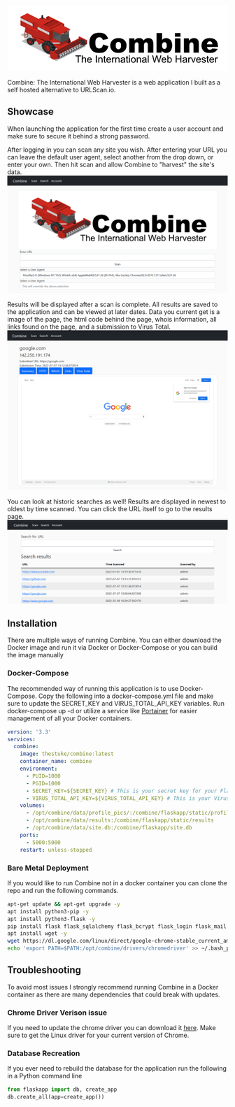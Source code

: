 ![Combine](/flaskapp/static/img/Combine-Logo.png)

Combine: The International Web Harvester is a web application I built as a self hosted alternative to URLScan.io.

## Showcase
When launching the application for the first time create a user account and make sure to secure it behind a strong password.

After logging in you can scan any site you wish. After entering your URL you can leave the default user agent, select another from the drop down, or enter your own. Then hit scan and allow Combine to "harvest" the site's data.
![Scan](/flaskapp/static/img/scan.png)

Results will be displayed after a scan is complete. All results are saved to the application and can be viewed at later dates. Data you current get is a image of the page, the html code behind the page, whois information, all links found on the page, and a submission to Virus Total.
![Results](/flaskapp/static/img/results.png)

You can look at historic searches as well! Results are displayed in newest to oldest by time scanned. You can click the URL itself to go to the results page.
![Search](/flaskapp/static/img/search.png)

## Installation
There are multiple ways of running Combine. You can either download the Docker image and run it via Docker or Docker-Compose or you can build the image manually


### Docker-Compose
The recommended way of running this application is to use Docker-Compose. Copy the following into a docker-compose.yml file and make sure to update the SECRET_KEY and VIRUS_TOTAL_API_KEY variables. Run docker-compose up -d or utilize a service like [Portainer](https://www.portainer.io/) for easier management of all your Docker containers.

```yml
version: '3.3'
services:
  combine:
    image: thestuke/combine:latest
    container_name: combine
    environment:
      - PUID=1000
      - PGID=1000
      - SECRET_KEY=${SECRET_KEY} # This is your secret key for your Flask application
      - VIRUS_TOTAL_API_KEY=${VIRUS_TOTAL_API_KEY} # This is your VirusTotal API Key
    volumes:
      - /opt/combine/data/profile_pics/:/combine/flaskapp/static/profile_pics
      - /opt/combine/data/results:/combine/flaskapp/static/results
      - /opt/combine/data/site.db:/combine/flaskapp/site.db
    ports:
      - 5000:5000
    restart: unless-stopped
```

### Bare Metal Deployment
If you would like to run Combine not in a docker container you can clone the repo and run the following commands.

```bash
apt-get update && apt-get upgrade -y
apt install python3-pip -y
apt install python3-flask -y
pip install flask flask_sqlalchemy flask_bcrypt flask_login flask_mail flask_wtf email_validator Pillow python-whois bs4 Selenium Selenium-Screenshot requests
apt install wget -y
wget https://dl.google.com/linux/direct/google-chrome-stable_current_amd64.deb && apt install ./google-chrome-stable_current_amd64.deb -y && rm google-chrome-stable_current_amd64.deb
echo 'export PATH=$PATH:/opt/combine/drivers/chromedriver' >> ~/.bash_profile
```

## Troubleshooting
To avoid most issues I strongly recommend running Combine in a Docker container as there are many dependencies that could break with updates.

### Chrome Driver Verison issue
If you need to update the chrome driver you can download it [here](https://chromedriver.chromium.org/downloads). Make sure to get the Linux driver for your current version of Chrome.

### Database Recreation
If you ever need to rebuild the database for the application run the following in a Python command line
```python
from flaskapp import db, create_app
db.create_all(app=create_app())
```